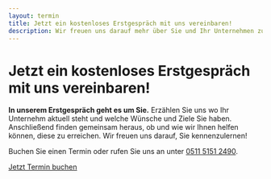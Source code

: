 ```yaml
---
layout: termin
title: Jetzt ein kostenloses Erstgespräch mit uns vereinbaren!
description: Wir freuen uns darauf mehr über Sie und Ihr Unternehmen zu erfahren und stehen Ihnen für alle Fragen zur Verfügung. Gemeinsam finden wir passende Lösungen für Ihre individuellen Anforderungen.
---
```


# Jetzt ein kostenloses Erstgespräch mit uns vereinbaren!

**In unserem Erstgespräch geht es um Sie.** Erzählen Sie uns wo Ihr Unternehm aktuell steht und welche Wünsche und Ziele Sie haben. Anschließend finden gemeinsam heraus, ob und wie wir Ihnen helfen können, diese zu erreichen. Wir freuen uns darauf, Sie kennenzulernen!

Buchen Sie einen Termin oder rufen Sie uns an unter [0511&nbsp;5151&nbsp;2490](tel:+4951151512490).

<div class="not-prose"><a href="https://calendly.com/hanovatech/b2b-it-beratung" target="_blank" class="rounded-md bg-blue-600 px-3.5 py-2.5 text-sm font-semibold text-white tracking-wide uppercase shadow-sm hover:bg-blue-500 focus-visible:outline focus-visible:outline-2 focus-visible:outline-offset-2 focus-visible:outline-blue-600 duration-200">
  Jetzt Termin buchen
</a></div>